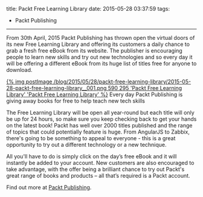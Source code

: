 title: Packt Free Learning Library
date: 2015-05-28 03:37:59
tags:
- Packt Publishing
---

From 30th April, 2015 Packt Publishing has thrown open the virtual doors of its new Free Learning Library and offering its customers a daily chance to grab a fresh free eBook from its website. The publisher is encouraging people to learn new skills and try out new technologies and so every day it will be offering a different eBook from its huge list of titles free for anyone to download.

[{% img postImage /blog/2015/05/28/packt-free-learning-library/2015-05-28-packt-free-learning-library__001.png 590 295 'Packt Free Learning Library' 'Packt Free Learning Library' %}](/blog/2015/05/28/packt-free-learning-library/2015-05-28-packt-free-learning-library__001.png)
<span class="postImageTitle">Every day Packt Publishing is giving away books for free to help teach new tech skills</span>


<!-- more -->

The Free Learning Library will be open all year-round but each title will only be up for 24 hours, so make sure you keep checking back to get your hands on the latest book! Packt has well over 2000 titles published and the range of topics that could potentially feature is huge. From AngularJS to Zabbix, there's going to be something to appeal to everyone - this is a great opportunity to try out a different technology or a new technique.

All you'll have to do is simply click on the day’s free eBook and it will instantly be added to your account. New customers are also encouraged to take advantage, with the offer being a brilliant chance to try out Packt's great range of books and products – all that’s required is a Packt account.

Find out more at [Packt Publishing](http://bit.ly/1erskqG).


